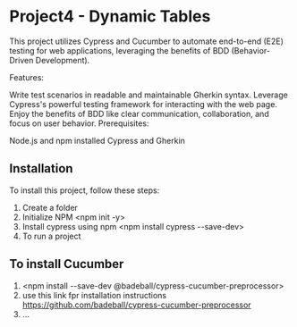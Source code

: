 # Project4 - Dynamic Tables
This project utilizes Cypress and Cucumber to automate end-to-end (E2E) testing for web applications, leveraging the benefits of BDD (Behavior-Driven Development).

Features:

Write test scenarios in readable and maintainable Gherkin syntax.
Leverage Cypress's powerful testing framework for interacting with the web page.
Enjoy the benefits of BDD like clear communication, collaboration, and focus on user behavior.
Prerequisites:

Node.js and npm installed
Cypress and Gherkin

## Installation

To install this project, follow these steps:

1. Create a folder <mkdir project_name>
2. Initialize NPM <npm init -y>
3. Install cypress using npm <npm install cypress --save-dev>
4. To run a project <npx cypress open>

## To install Cucumber

1. <npm install --save-dev  @badeball/cypress-cucumber-preprocessor>
2. use this link fpr installation instructions https://github.com/badeball/cypress-cucumber-preprocessor
3. ...
